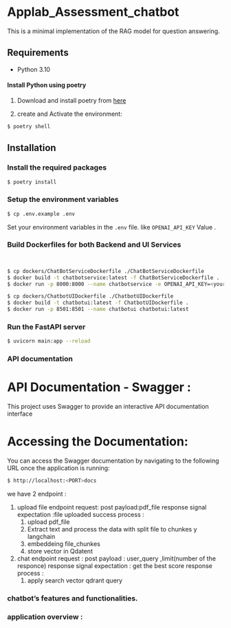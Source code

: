 # Applab_Assessment_chatbot

This is a minimal implementation of the RAG model for question answering.

## Requirements

- Python 3.10

#### Install Python using poetry

1) Download and install poetry from [here](https://pypi.org/project/poetry/)

2) create and Activate the environment:
```bash
$ poetry shell 
``` 


## Installation

### Install the required packages

```bash
$ poetry install
```

### Setup the environment variables

```bash
$ cp .env.example .env
```

Set your environment variables in the `.env` file. like `OPENAI_API_KEY` Value . 


### Build Dockerfiles for both Backend and UI Services
```bash


$ cp dockers/ChatBotServiceDockerfile ./ChatBotServiceDockerfile
$ docker build -t chatbotservice:latest -f ChatBotServiceDockerfile .
$ docker run -p 8000:8000 --name chatbotservice -e OPENAI_API_KEY=<your_api_key> chatbotservice:latest

$ cp dockers/ChatbotUIDockerfile ./ChatbotUIDockerfile
$ docker build -t chatbotui:latest -f ChatbotUIDockerfile .
$ docker run -p 8501:8501 --name chatbotui chatbotui:latest

```

### Run the FastAPI server 
```bash
$ uvicorn main:app --reload  
```
### API documentation
# API Documentation - Swagger : 
This project uses Swagger to provide an interactive API documentation interface 
# Accessing the Documentation:  
You can access the Swagger documentation by navigating to the following URL once the application is running: 
```bash
$ http://localhost:<PORT>docs
``` 
we have 2 endpoint :
1) upload file endpoint 
    request: post
    payload:pdf_file
    response signal expectation :file uploaded success 
    process :
    1) upload pdf_file
    2) Extract text and process the data with split file to chunkes y langchain
    3) embeddeing file_chunkes 
    4) store vector in Qdatent 
2) chat endpoint
    request : post
    payload : user_query ,limit(number of the responce)
    response signal expectation : get the best score response
    process : 
    1) apply search vector qdrant query  


### chatbot’s features and functionalities. 



### application overview : 


